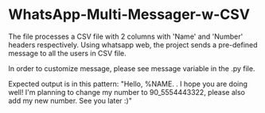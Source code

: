 # WhatsApp-Multi-Messager-w-CSV

The file processes a CSV file with 2 columns with 'Name' and 'Number' headers respectively. Using whatsapp web, the project sends a pre-defined message to all the users in CSV file.

In order to customize message, please see message variable in the .py file.

Expected output is in this pattern: "Hello, %NAME. . I hope you are doing well! I'm planning to change my number to 90_5554443322, please also add my new number. See you later :)"

